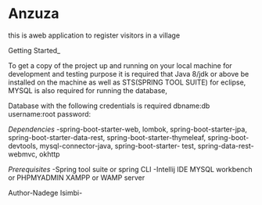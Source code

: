 # Anzuza
 this is aweb application to register visitors in a village


Getting Started_


To get a copy of the project up and running on your local machine for development and testing purpose it is required that Java 8/jdk or above be installed on the machine as well as STS(SPRING TOOL SUITE) for eclipse, MYSQL is also required for running the database,

Database with the following credentials is required
dbname:db
username:root
password:

_Dependencies_
-spring-boot-starter-web,
 lombok,
 spring-boot-starter-jpa,
 spring-boot-starter-data-rest,
 spring-boot-starter-thymeleaf,
 spring-boot-devtools,
 mysql-connector-java,
 spring-boot-starter- test,
 spring-data-rest-webmvc,
 okhttp

_Prerequisites_
-Spring tool suite or spring CLI
-Intellij IDE
MYSQL workbench or PHPMYADMIN
XAMPP or WAMP server

Author-Nadege Isimbi-
